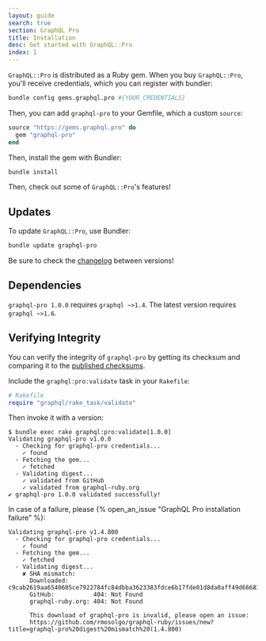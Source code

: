 ```yaml
---
layout: guide
search: true
section: GraphQL Pro
title: Installation
desc: Get started with GraphQL::Pro
index: 1
---
```


`GraphQL::Pro` is distributed as a Ruby gem. When you buy `GraphQL::Pro`, you'll receive credentials, which you can register with bundler:

```sh
bundle config gems.graphql.pro #{YOUR_CREDENTIALS}
```

Then, you can add `graphql-pro` to your Gemfile, which a custom `source`:

```ruby
source "https://gems.graphql.pro" do
  gem "graphql-pro"
end
```

Then, install the gem with Bundler:

```sh
bundle install
```

Then, check out some of `GraphQL::Pro`'s features!

## Updates

To update `GraphQL::Pro`, use Bundler:

```sh
bundle update graphql-pro
```

Be sure to check the [changelog](https://github.com/rmosolgo/graphql-ruby/blob/master/CHANGELOG-pro.md) between versions!

## Dependencies

`graphql-pro 1.0.0` requires `graphql ~>1.4`. The latest version requires `graphql ~>1.6`.

## Verifying Integrity

You can verify the integrity of `graphql-pro` by getting its checksum and comparing it to the [published checksums](https://github.com/rmosolgo/graphql-ruby/blob/master/guides/pro/checksums).

Include the `graphql:pro:validate` task in your `Rakefile`:

```ruby
# Rakefile
require "graphql/rake_task/validate"
```

Then invoke it with a version:

```
$ bundle exec rake graphql:pro:validate[1.0.0]
Validating graphql-pro v1.0.0
  - Checking for graphql-pro credentials...
    ✓ found
  - Fetching the gem...
    ✓ fetched
  - Validating digest...
    ✓ validated from GitHub
    ✓ validated from graphql-ruby.org
✔ graphql-pro 1.0.0 validated successfully!
```

In case of a failure, please {% open_an_issue "GraphQL Pro installation failure" %}:

```
Validating graphql-pro v1.4.800
  - Checking for graphql-pro credentials...
    ✓ found
  - Fetching the gem...
    ✓ fetched
  - Validating digest...
    ✘ SHA mismatch:
      Downloaded:       c9cab2619aa6540605ce7922784fc84dbba3623383fdce6b17fde01d8da0aff49d666810c97f66310013c030e3ab7712094ee2d8f1ea9ce79aaf65c1684d992a
      GitHub:           404: Not Found
      graphql-ruby.org: 404: Not Found

      This download of graphql-pro is invalid, please open an issue:
      https://github.com/rmosolgo/graphql-ruby/issues/new?title=graphql-pro%20digest%20mismatch%20(1.4.800)
```
